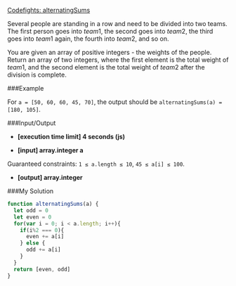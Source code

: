 [Codefights: alternatingSums](https://codefights.com/arcade/intro/level-4/cC5QuL9fqvZjXJsW9)

Several people are standing in a row and need to be divided into two teams. The first person goes into *team*1, the second goes into *team*2, the third goes into *team*1 again, the fourth into *team*2, and so on.

You are given an array of positive integers - the weights of the people. Return an array of two integers, where the first element is the total weight of *team*1, and the second element is the total weight of *team*2 after the division is complete.

###Example

For `a = [50, 60, 60, 45, 70]`, the output should be
`alternatingSums(a) = [180, 105]`.

###Input/Output

* **[execution time limit] 4 seconds (js)**

* **[input] array.integer a**

Guaranteed constraints:
`1 ≤ a.length ≤ 10`,
`45 ≤ a[i] ≤ 100`.

* **[output] array.integer**

###My Solution

```js
function alternatingSums(a) {
  let odd = 0
  let even = 0
  for(var i = 0; i < a.length; i++){
    if(i%2 === 0){
      even += a[i]
    } else {
      odd += a[i]
    }
  }
  return [even, odd]
}
```